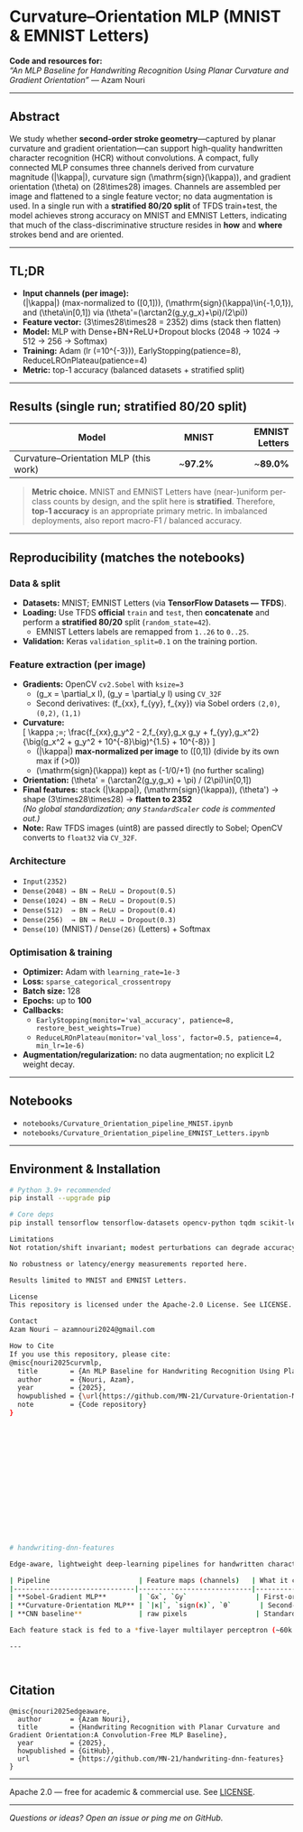 # Curvature–Orientation MLP (MNIST & EMNIST Letters)

**Code and resources for:**  
*“An MLP Baseline for Handwriting Recognition Using Planar Curvature and Gradient Orientation”* — Azam Nouri

---

## Abstract
We study whether **second-order stroke geometry**—captured by planar curvature and gradient orientation—can support high-quality handwritten character recognition (HCR) without convolutions. A compact, fully connected MLP consumes three channels derived from curvature magnitude \(|\kappa|\), curvature sign \(\mathrm{sign}(\kappa)\), and gradient orientation \(\theta\) on \(28\times28\) images. Channels are assembled per image and flattened to a single feature vector; no data augmentation is used. In a single run with a **stratified 80/20 split** of TFDS train+test, the model achieves strong accuracy on MNIST and EMNIST Letters, indicating that much of the class-discriminative structure resides in **how** and **where** strokes bend and are oriented.

---

## TL;DR
- **Input channels (per image):**  
  \(|\kappa|\) (max-normalized to \([0,1]\)), \(\mathrm{sign}(\kappa)\in\{-1,0,1\}\), and \(\theta\in[0,1]\) via \(\theta'=(\arctan2(g_y,g_x)+\pi)/(2\pi)\)  
- **Feature vector:** \(3\times28\times28 = 2352\) dims (stack then flatten)  
- **Model:** MLP with Dense+BN+ReLU+Dropout blocks (2048 → 1024 → 512 → 256 → Softmax)  
- **Training:** Adam (lr \(=10^{-3}\)), EarlyStopping(patience=8), ReduceLROnPlateau(patience=4)  
- **Metric:** top-1 accuracy (balanced datasets + stratified split)

---

## Results (single run; stratified 80/20 split)
| Model | MNIST | EMNIST Letters |
|---|---:|---:|
| Curvature–Orientation MLP (this work) | ~**97.2%** | ~**89.0%** |

> **Metric choice.** MNIST and EMNIST Letters have (near-)uniform per-class counts by design, and the split here is **stratified**. Therefore, **top-1 accuracy** is an appropriate primary metric. In imbalanced deployments, also report macro-F1 / balanced accuracy.

---

## Reproducibility (matches the notebooks)

### Data & split
- **Datasets:** MNIST; EMNIST Letters (via **TensorFlow Datasets — TFDS**).
- **Loading:** Use TFDS **official** `train` and `test`, then **concatenate** and perform a **stratified 80/20** split (`random_state=42`).  
  - EMNIST Letters labels are remapped from `1..26` to `0..25`.
- **Validation:** Keras `validation_split=0.1` on the training portion.

### Feature extraction (per image)
- **Gradients:** OpenCV `cv2.Sobel` with `ksize=3`  
  - \(g_x = \partial_x I\), \(g_y = \partial_y I\) using `CV_32F`  
  - Second derivatives: \(f_{xx}, f_{yy}, f_{xy}\) via Sobel orders `(2,0)`, `(0,2)`, `(1,1)`
- **Curvature:**  
  \[
  \kappa \;=\; \frac{f_{xx}\,g_y^2 - 2\,f_{xy}\,g_x g_y + f_{yy}\,g_x^2}{\big(g_x^2 + g_y^2 + 10^{-8}\big)^{1.5} + 10^{-8}}
  \]
  - \(|\kappa|\) **max-normalized per image** to \([0,1]\) (divide by its own max if \(>0\))  
  - \(\mathrm{sign}(\kappa)\) kept as \(-1/0/+1\) (no further scaling)
- **Orientation:** \(\theta' = (\arctan2(g_y,g_x) + \pi) / (2\pi)\in[0,1]\)
- **Final features:** stack \(|\kappa|\), \(\mathrm{sign}(\kappa)\), \(\theta'\) → shape \(3\times28\times28\) → **flatten to 2352**  
  *(No global standardization; any `StandardScaler` code is commented out.)*
- **Note:** Raw TFDS images (uint8) are passed directly to Sobel; OpenCV converts to `float32` via `CV_32F`.

### Architecture
- `Input(2352)`  
- `Dense(2048) → BN → ReLU → Dropout(0.5)`  
- `Dense(1024) → BN → ReLU → Dropout(0.5)`  
- `Dense(512)  → BN → ReLU → Dropout(0.4)`  
- `Dense(256)  → BN → ReLU → Dropout(0.3)`  
- `Dense(10)` (MNIST) / `Dense(26)` (Letters) + Softmax

### Optimisation & training
- **Optimizer:** Adam with `learning_rate=1e-3`
- **Loss:** `sparse_categorical_crossentropy`
- **Batch size:** 128
- **Epochs:** up to **100**
- **Callbacks:**  
  - `EarlyStopping(monitor='val_accuracy', patience=8, restore_best_weights=True)`  
  - `ReduceLROnPlateau(monitor='val_loss', factor=0.5, patience=4, min_lr=1e-6)`
- **Augmentation/regularization:** no data augmentation; no explicit L2 weight decay.

---

## Notebooks
- `notebooks/Curvature_Orientation_pipeline_MNIST.ipynb`  
- `notebooks/Curvature_Orientation_pipeline_EMNIST_Letters.ipynb`

---

## Environment & Installation
```bash
# Python 3.9+ recommended
pip install --upgrade pip

# Core deps
pip install tensorflow tensorflow-datasets opencv-python tqdm scikit-learn numpy

Limitations
Not rotation/shift invariant; modest perturbations can degrade accuracy.

No robustness or latency/energy measurements reported here.

Results limited to MNIST and EMNIST Letters.

License
This repository is licensed under the Apache-2.0 License. See LICENSE.

Contact
Azam Nouri — azamnouri2024@gmail.com

How to Cite
If you use this repository, please cite:
@misc{nouri2025curvmlp,
  title        = {An MLP Baseline for Handwriting Recognition Using Planar Curvature and Gradient Orientation},
  author       = {Nouri, Azam},
  year         = {2025},
  howpublished = {\url{https://github.com/MN-21/Curvature-Orientation-MLP}},
  note         = {Code repository}
}
















# handwriting‑dnn‑features

Edge‑aware, lightweight deep‑learning pipelines for handwritten character recognition. Instead of feeding raw pixels into a CNN, I **explicitly extract shape primitives** that matter:

| Pipeline                      | Feature maps (channels)   | What it captures                         |
|------------------------------|----------------------------|------------------------------------------|
| **Sobel‑Gradient MLP**        | `Gx`, `Gy`                 | First‑order edge magnitude               |
| **Curvature‑Orientation MLP** | `|κ|`, `sign(κ)`, `θ`       | Second‑order bend + stroke direction     |
| **CNN baseline**              | raw pixels                 | Standard convolutional hierarchy         |

Each feature stack is fed to a *five‑layer multilayer perceptron (~60k parameters)* that learns to classify either **MNIST digits** or **EMNIST letters** from scratch—no pre‑training, no transfer learning.

---




```
## Citation

```text
@misc{nouri2025edgeaware,
  author       = {Azam Nouri},
  title        = {Handwriting Recognition with Planar Curvature and Gradient Orientation:A Convolution-Free MLP Baseline},
  year         = {2025},
  howpublished = {GitHub},
  url          = {https://github.com/MN-21/handwriting-dnn-features}
}
```
---



Apache 2.0 — free for academic & commercial use. See [LICENSE](LICENSE).

---

*Questions or ideas? Open an issue or ping me on GitHub.*
